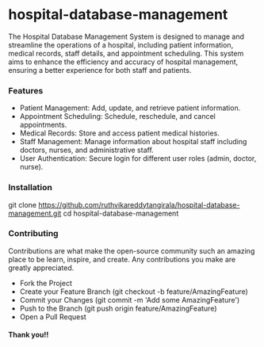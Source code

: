 # hospital-database-management


The Hospital Database Management System is designed to manage and streamline the operations of a hospital, including patient information, medical records, staff details, and appointment scheduling. This system aims to enhance the efficiency and accuracy of hospital management, ensuring a better experience for both staff and patients.

### Features

- Patient Management: Add, update, and retrieve patient information.
- Appointment Scheduling: Schedule, reschedule, and cancel appointments.
- Medical Records: Store and access patient medical histories.
- Staff Management: Manage information about hospital staff including doctors, nurses, and administrative staff.
- User Authentication: Secure login for different user roles (admin, doctor, nurse).


### Installation

git clone https://github.com/ruthvikareddytangirala/hospital-database-management.git
cd hospital-database-management

### Contributing

Contributions are what make the open-source community such an amazing place to be learn, inspire, and create. Any contributions you make are greatly appreciated.

- Fork the Project
- Create your Feature Branch (git checkout -b feature/AmazingFeature)
- Commit your Changes (git commit -m 'Add some AmazingFeature')
- Push to the Branch (git push origin feature/AmazingFeature)
- Open a Pull Request

#### Thank you!!
